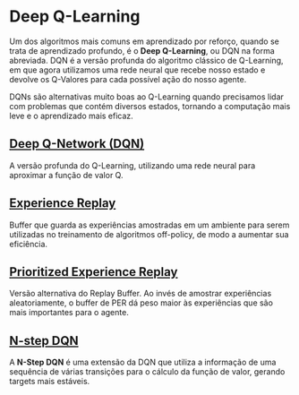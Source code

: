 # Deep Q-Learning

Um dos algoritmos mais comuns em aprendizado por reforço, quando se trata de aprendizado profundo, é o **Deep Q-Learning**, ou DQN na forma abreviada. DQN é a versão profunda do algoritmo clássico de Q-Learning, em que agora utilizamos uma rede neural que recebe nosso estado e devolve os Q-Valores para cada possível ação do nosso agente.

DQNs são alternativas muito boas ao Q-Learning quando precisamos lidar com problemas que contém diversos estados, tornando a computação mais leve e o aprendizado mais eficaz.

## [Deep Q-Network (DQN)](Deep%20Q-Network)

A versão profunda do Q-Learning, utilizando uma rede neural para aproximar a função de valor Q.

## [Experience Replay](Experience%20Replay)

Buffer que guarda as experiências amostradas em um ambiente para serem utilizadas no treinamento de algoritmos off-policy, de modo a aumentar sua eficiência.

## [Prioritized Experience Replay](Prioritized%20Experience%20Replay)

Versão alternativa do Replay Buffer. Ao invés de amostrar experiências aleatoriamente, o buffer de PER dá peso maior às experiências que são mais importantes para o agente.

## [N-step DQN](N-step%20DQN)

A **N-Step DQN** é uma extensão da DQN que utiliza a informação de uma sequência de várias transições para o cálculo da função de valor, gerando targets mais estáveis.
